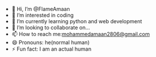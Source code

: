 - 👋 Hi, I’m @FlameAmaan
- 👀 I’m interested in coding
- 🌱 I’m currently learning python and web development
- 💞️ I’m looking to collaborate on...
- 📫 How to reach me:mohammedamaan2806@gmail.com
- 😄 Pronouns: he(normal human)
- ⚡ Fun fact: I am an actual human

<!---
FlameAmaan/FlameAmaan is a ✨ special ✨ repository because its `README.md` (this file) appears on your GitHub profile.
You can click the Preview link to take a look at your changes.
--->
